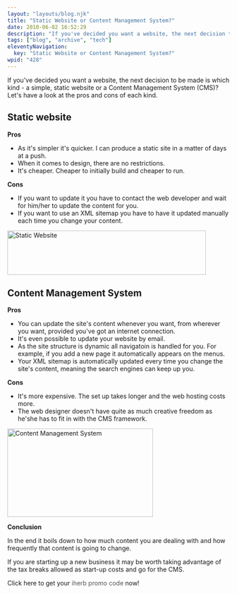 ```yaml
---
layout: "layouts/blog.njk"
title: "Static Website or Content Management System?"
date: 2010-06-02 16:52:29
description: "If you've decided you want a website, the next decision to be made is which kind - a simple, static website or a Content Management System (CMS)? Let's have a look at the pros and cons of each kind"
tags: ["blog", "archive", "tech"]
eleventyNavigation:
  key: "Static Website or Content Management System?"
wpid: "428"
---
```


If you've decided you want a website, the next decision to be made is which kind - a simple, static website or a Content Management System (CMS)? Let's have a look at the pros and cons of each kind.

<h2>Static website</h2>
<strong>Pros</strong>
<ul>
	<li>As it's simpler it's quicker. I can produce a static site in a matter of days at a push.</li>
	<li>When it comes to design, there are no restrictions.</li>
	<li>It's cheaper. Cheaper to initially build and cheaper to run.</li>
</ul>
<strong>Cons</strong>
<ul>
	<li>If you want to update it you have to contact the web developer and wait for him/her to update the content for you.</li>
	<li>If you want to use an XML sitemap you have to have it updated manually each time you change your content.</li>
</ul>
<img class="aligncenter size-full wp-image-224" title="Static Website" src="https://www.chris-smith-web.com/wp-content/uploads/2010/06/static.png" alt="Static Website" width="450" height="100" />
<h2>Content Management System</h2>
<strong>Pros</strong>
<ul>
	<li>You can update the site's content whenever you want, from wherever you want, provided you've got an internet connection.</li>
	<li>It's even possible to update your website by email.</li>
	<li>As the site structure is dynamic all navigatoin is handled for you. For example, if you add a new page it automatically appears on the menus.</li>
	<li>Your XML sitemap is automatically updated every time you change the site's content, meaning the search engines can keep up you.</li>
</ul>
<strong>Cons</strong>
<ul>
	<li>It's more expensive. The set up takes longer and the web hosting costs more.</li>
	<li>The web designer doesn't have quite as much creative freedom as he'she has to fit in with the CMS framework.</li>
</ul>
<img class="aligncenter size-full wp-image-225" title="Content Management System" src="https://www.chris-smith-web.com/wp-content/uploads/2010/06/cms.png" alt="Content Management System" width="330" height="200" />

<strong>Conclusion</strong>

In the end it boils down to how much content you are dealing with and how frequently that content is going to change.

If you are starting up a new business it may be worth taking advantage of the tax breaks allowed as start-up costs and go for the CMS.

Click here to get your <a style="text-decoration: none" href="https://www.facebook.com/i.love.herb.coupon.codes"><font color="#555555">iherb promo code</font></a> now!
